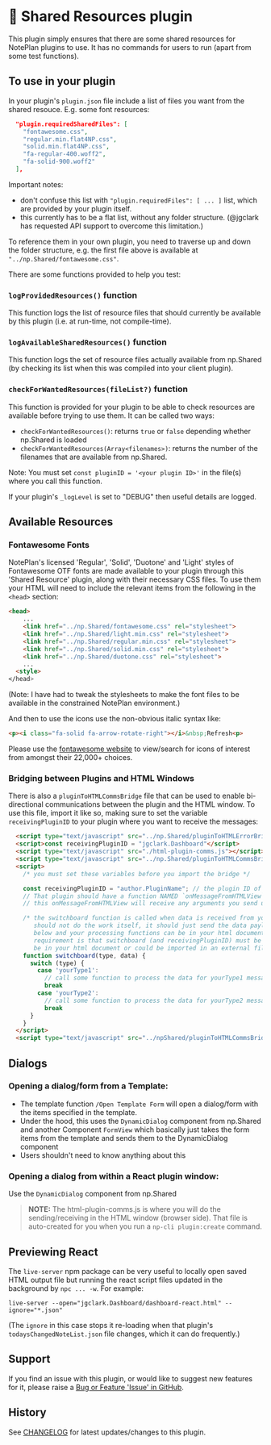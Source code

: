 # 🤝 Shared Resources plugin

This plugin simply ensures that there are some shared resources for NotePlan plugins to use. It has no commands for users to run (apart from some test functions).

## To use in your plugin
In your plugin's `plugin.json` file include a list of files you want from the shared resouce. E.g. some font resources:
```json
  "plugin.requiredSharedFiles": [
    "fontawesome.css",
    "regular.min.flat4NP.css",
    "solid.min.flat4NP.css",
    "fa-regular-400.woff2",
    "fa-solid-900.woff2"
  ],
```

Important notes:
- don't confuse this list with `"plugin.requiredFiles": [ ... ]` list, which are provided by your plugin itself.
- this currently has to be a flat list, without any folder structure. (@jgclark has requested API support to overcome this limitation.)

To reference them in your own plugin, you need to traverse up and down the folder structure, e.g. the first file above is available at `"../np.Shared/fontawesome.css"`.

There are some functions provided to help you test:

### `logProvidedResources()` function
This function logs the list of resource files that should currently be available by this plugin (i.e. at run-time, not compile-time).

### `logAvailableSharedResources()` function
This function logs the set of resource files actually available from np.Shared (by checking its list when this was compiled into your client plugin).

### `checkForWantedResources(fileList?)` function
This function is provided for your plugin to be able to check resources are available before trying to use them.  It can be called two ways:
- `checkForWantedResources()`: returns `true` or `false` depending whether np.Shared is loaded
- `checkForWantedResources(Array<filenames>)`: returns the number of the filenames that are available from np.Shared.

Note: You must set `const pluginID = '<your plugin ID>'` in the file(s) where you call this function.

If your plugin's `_logLevel` is set to "DEBUG" then useful details are logged.

## Available Resources
### Fontawesome Fonts

NotePlan's licensed 'Regular', 'Solid', 'Duotone' and 'Light' styles of Fontawesome OTF fonts are made available to your plugin through this 'Shared Resource' plugin, along with their necessary CSS files. To use them your HTML will need to include the relevant items from the following in the `<head>` section:

```html
<head>
    ...
    <link href="../np.Shared/fontawesome.css" rel="stylesheet">
    <link href="../np.Shared/light.min.css" rel="stylesheet">
    <link href="../np.Shared/regular.min.css" rel="stylesheet">
    <link href="../np.Shared/solid.min.css" rel="stylesheet">
    <link href="../np.Shared/duotone.css" rel="stylesheet">
    ...
  <style>
</head>
```
(Note: I have had to tweak the stylesheets to make the font files to be available in the constrained NotePlan environment.)

And then to use the icons use the non-obvious italic syntax like:

```html
<p><i class="fa-solid fa-arrow-rotate-right"></i>&nbsp;Refresh<p>
```

Please use the [fontawesome website](https://fontawesome.com/search) to view/search for icons of interest from amongst their 22,000+ choices.

### Bridging between Plugins and HTML Windows
There is also a `pluginToHTMLCommsBridge` file that can be used to enable bi-directional communications between the plugin and the HTML window. To use this file, import it like so, making sure to set the variable `receivingPluginID` to your plugin where you want to receive the messages:

```html
  <script type="text/javascript" src="../np.Shared/pluginToHTMLErrorBridge.js"></script>
  <script>const receivingPluginID = "jgclark.Dashboard"</script>
  <script type="text/javascript" src="./html-plugin-comms.js"></script>
  <script type="text/javascript" src="../np.Shared/pluginToHTMLCommsBridge.js"></script>
  <script>
    /* you must set these variables before you import the bridge */

    const receivingPluginID = "author.PluginName"; // the plugin ID of the plugin which will receive the comms from HTML
    // That plugin should have a function NAMED `onMessageFromHTMLView` (in the plugin.json and exported in the plugin's index.js)
    // this onMessageFromHTMLView will receive any arguments you send using the sendToPlugin() command in the HTML window

    /* the switchboard function is called when data is received from your plugin and needs to be processed. this function
       should not do the work itself, it should just send the data payload to a function for processing. The switchboard function
       below and your processing functions can be in your html document or could be imported in an external file. The only
       requirement is that switchboard (and receivingPluginID) must be defined or imported before the `pluginToHTMLCommsBridge`
       be in your html document or could be imported in an external file */
    function switchboard(type, data) {
      switch (type) {
        case 'yourType1':
          // call some function to process the data for yourType1 messages and pass the `data` parameter
          break
        case 'yourType2':
          // call some function to process the data for yourType2 messages
          break
      }
    }
  </script>
  <script type="text/javascript" src="../npShared/pluginToHTMLCommsBridge.js"></script>
```

## Dialogs
### Opening a dialog/form from a Template:
- The template function `/Open Template Form` will open a dialog/form with the items specified in the template.
- Under the hood, this uses the `DynamicDialog` component from np.Shared and another Component `FormView` which basically just takes the form items from the template and sends them to the DynamicDialog component 
- Users shouldn't need to know anything about this

### Opening a dialog from within a React plugin window:
Use the `DynamicDialog` component from np.Shared

> **NOTE:** The html-plugin-comms.js is where you will do the sending/receiving in the HTML window (browser side). That file is auto-created for you when you run a `np-cli plugin:create` command. 

## Previewing React
The `live-server` npm package can be very useful to locally open saved HTML output file but running the react script files updated in the background by `npc ... -w`. For example:

`live-server --open="jgclark.Dashboard/dashboard-react.html" --ignore="*.json"`

(The `ignore` in this case stops it re-loading when that plugin's `todaysChangedNoteList.json` file changes, which it can do frequently.)

## Support

If you find an issue with this plugin, or would like to suggest new features for it, please raise a [Bug or Feature 'Issue' in GitHub](https://github.com/NotePlan/plugins/issues).

## History

See [CHANGELOG](https://github.com/NotePlan/plugins/blob/main/np.Shared/CHANGELOG.md) for latest updates/changes to this plugin.
